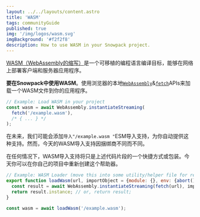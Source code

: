 ```yaml
---
layout: ../../layouts/content.astro
title: 'WASM'
tags: communityGuide
published: true
img: '/img/logos/wasm.svg'
imgBackground: '#f2f2f8'
description: How to use WASM in your Snowpack project.
---
```


[WASM（WebAssembly的缩写）](https://webassembly.org/)是一个可移植的编程语言编译目标，能够在网络上部署客户端和服务器应用程序。

**要在Snowpack中使用WASM**。使用浏览器的本地[`WebAssembly`](https://developer.mozilla.org/en-US/docs/Web/JavaScript/Reference/Global_Objects/WebAssembly)&[`fetch`](https://developer.mozilla.org/en-US/docs/Web/API/Fetch_API)APIs来加载一个WASM文件到你的应用程序。

```js
// Example: Load WASM in your project
const wasm = await WebAssembly.instantiateStreaming(
  fetch('/example.wasm'),
  /* { ... } */
);
```

在未来，我们可能会添加`导入"/example.wasm "`ESM导入支持，为你自动提供这种支持。然而，今天的WASM导入支持因捆绑商不同而不同。

在任何情况下，WASM导入支持将只是上述代码片段的一个快捷方式或包装。今天你可以在你自己的项目中重新创建这个帮助器。

```js
// Example: WASM Loader (move this into some utility/helper file for reuse)
export function loadWasm(url, importObject = {module: {}, env: {abort() {}}}) => {
  const result = await WebAssembly.instantiateStreaming(fetch(url), importObject);
  return result.instance; // or, return result;
}

const wasm = await loadWasm('/example.wasm');
```
